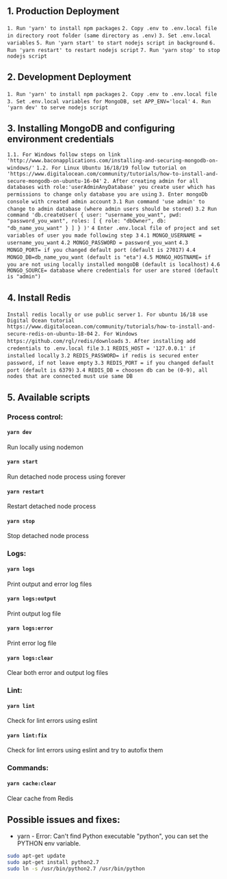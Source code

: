 ## 1. Production Deployment

`1. Run 'yarn' to install npm packages`
`2. Copy .env to .env.local file in directory root folder (same directory as .env)`
`3. Set .env.local variables`
`5. Run 'yarn start' to start nodejs script in background`
`6. Run 'yarn restart' to restart nodejs script`
`7. Run 'yarn stop' to stop nodejs script`

## 2. Development Deployment

`1. Run 'yarn' to install npm packages`
`2. Copy .env to .env.local file`
`3. Set .env.local variables for MongoDB, set APP_ENV='local'`
`4. Run 'yarn dev' to serve nodejs script`

## 3. Installing MongoDB and configuring environment credentials

`1.1. For Windows follow steps on link 'http://www.baconapplications.com/installing-and-securing-mongodb-on-windows/'`
`1.2. For Linux Ubuntu 16/18/19 follow tutorial on 'https://www.digitalocean.com/community/tutorials/how-to-install-and-secure-mongodb-on-ubuntu-16-04'`
`2. After creating admin for all databases with role:'userAdminAnyDatabase' you create user which has permissions to change only database you are using`
`3. Enter mongoDb console with created admin account`
`3.1 Run command 'use admin' to change to admin database (where admin users should be stored)`
`3.2 Run command 'db.createUser( { user: "username_you_want", pwd: "password_you_want", roles: [ { role: "dbOwner", db: "db_name_you_want" } ] } )'`
`4 Enter .env.local file of project and set variables of user you made following step 3`
`4.1 MONGO_USERNAME = username_you_want`
`4.2 MONGO_PASSWORD = password_you_want`
`4.3 MONGO_PORT= if you changed default port (default is 27017)`
`4.4 MONGO_DB=db_name_you_want (default is "eta")`
`4.5 MONGO_HOSTNAME= if you are not using locally installed mongoDB (default is localhost)`
`4.6 MONGO_SOURCE= database where credentials for user are stored (default is "admin")`

## 4. Install Redis

`Install redis locally or use public server`
`1. For ubuntu 16/18 use Digital Ocean tutorial https://www.digitalocean.com/community/tutorials/how-to-install-and-secure-redis-on-ubuntu-18-04`
`2. For Windows https://github.com/rgl/redis/downloads`
`3. After installing add credentials to .env.local file`
`3.1 REDIS_HOST = '127.0.0.1' if installed locally`
`3.2 REDIS_PASSWORD= if redis is secured enter password, if not leave empty`
`3.3 REDIS_PORT = if you changed default port (default is 6379)`
`3.4 REDIS_DB = choosen db can be (0-9), all nodes that are connected must use same DB`


## 5. Available scripts

### Process control:

#### `yarn dev`

Run locally using nodemon

#### `yarn start`

Run detached node process using forever

#### `yarn restart`

Restart detached node process

#### `yarn stop`

Stop detached node process

### Logs:

#### `yarn logs`

Print output and error log files

#### `yarn logs:output`

Print output log file

#### `yarn logs:error`

Print error log file

#### `yarn logs:clear`

Clear both error and output log files

### Lint:

#### `yarn lint`

Check for lint errors using eslint

#### `yarn lint:fix`

Check for lint errors using eslint and try to autofix them

### Commands:

#### `yarn cache:clear`

Clear cache from Redis


## Possible issues and fixes:

- yarn  - Error: Can't find Python executable "python", you can set the PYTHON env variable.
```sh 
sudo apt-get update
sudo apt-get install python2.7    
sudo ln -s /usr/bin/python2.7 /usr/bin/python 
``` 

